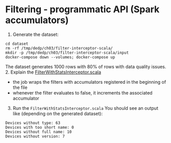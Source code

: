 # Filtering - programmatic API (Spark accumulators)

1. Generate the dataset:
```
cd dataset
rm -rf /tmp/dedp/ch03/filter-interceptor-scala/
mkdir -p /tmp/dedp/ch03/filter-interceptor-scala/input
docker-compose down --volumes; docker-compose up
```
The dataset generates 1000 rows with 80% of rows with data quality issues. 
2. Explain the [FilterWithStatsInterceptor.scala](src%2Fmain%2Fscala%2Fcom%2Fwaitingforcode%2FFilterWithStatsInterceptor.scala)
* the job wraps the filters with accumulators registered in the beginning of the file
* whenever the filter evaluates to false, it increments the associated accumulator
3. Run the `FilterWithStatsInterceptor.scala`
You should see an output like (depending on the generated dataset):
```
Devices without type: 63
Devices with too short name: 0
Devices without full name: 10
Devices without version: 7
```